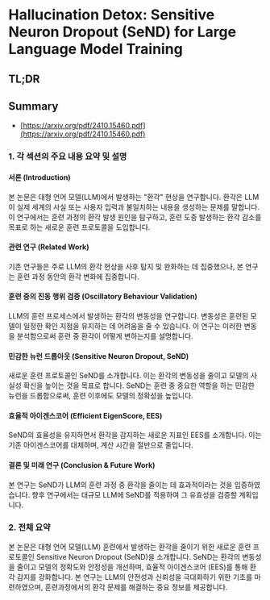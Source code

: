 # Hallucination Detox: Sensitive Neuron Dropout (SeND) for Large Language Model Training
## TL;DR
## Summary
- [https://arxiv.org/pdf/2410.15460.pdf](https://arxiv.org/pdf/2410.15460.pdf)

### 1. 각 섹션의 주요 내용 요약 및 설명

#### **서론 (Introduction)**
본 논문은 대형 언어 모델(LLM)에서 발생하는 "환각" 현상을 연구합니다. 환각은 LLM이 실제 세계의 사실 또는 사용자 입력과 불일치하는 내용을 생성하는 문제를 말합니다. 이 연구에서는 훈련 과정의 환각 발생 원인을 탐구하고, 훈련 도중 발생하는 환각 감소를 목표로 하는 새로운 훈련 프로토콜을 도입합니다.

#### **관련 연구 (Related Work)**
기존 연구들은 주로 LLM의 환각 현상을 사후 탐지 및 완화하는 데 집중했으나, 본 연구는 훈련 과정 동안의 환각 변화에 집중합니다.

#### **훈련 중의 진동 행위 검증 (Oscillatory Behaviour Validation)**
LLM의 훈련 프로세스에서 발생하는 환각의 변동성을 연구합니다. 변동성은 훈련된 모델이 일정한 확인 지점을 유지하는 데 어려움을 줄 수 있습니다. 이 연구는 이러한 변동을 분석함으로써 훈련 중 환각이 어떻게 변하는지를 설명합니다.

#### **민감한 뉴런 드롭아웃 (Sensitive Neuron Dropout, SeND)**
새로운 훈련 프로토콜인 SeND를 소개합니다. 이는 환각의 변동성을 줄이고 모델의 사실성 확신을 높이는 것을 목표로 합니다. SeND는 훈련 중 중요한 역할을 하는 민감한 뉴런을 드롭함으로써, 훈련 이후에도 모델의 정확성을 높입니다.

#### **효율적 아이겐스코어 (Efficient EigenScore, EES)**
SeND의 효율성을 유지하면서 환각을 감지하는 새로운 지표인 EES를 소개합니다. 이는 기존 아이겐스코어를 대체하며, 계산 시간을 절반으로 줄입니다.

#### **결론 및 미래 연구 (Conclusion & Future Work)**
본 연구는 SeND가 LLM의 훈련 과정 중 환각을 줄이는 데 효과적이라는 것을 입증하였습니다. 향후 연구에서는 대규모 LLM에 SeND를 적용하여 그 유효성을 검증할 계획입니다.

### 2. 전체 요약

본 논문은 대형 언어 모델(LLM) 훈련에서 발생하는 환각을 줄이기 위한 새로운 훈련 프로토콜인 Sensitive Neuron Dropout (SeND)을 소개합니다. SeND는 환각의 변동성을 줄이고 모델의 정확도와 안정성을 개선하며, 효율적 아이겐스코어 (EES)를 통해 환각 감지를 강화합니다. 본 연구는 LLM의 안전성과 신뢰성을 극대화하기 위한 기초를 마련하였으며, 훈련과정에서의 환각 문제를 해결하는 중요 정보를 제공합니다.
